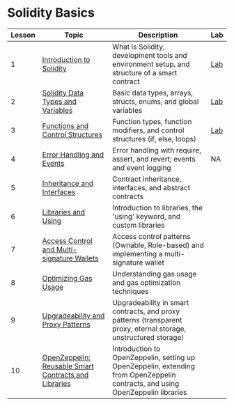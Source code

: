 # Solidity Basics
| Lesson | Topic | Description | Lab |
| --- | --- | --- | --- |
| 1 | [Introduction to Solidity](https://github.com/joinpursuit/pursuit-crypto-lessons/blob/main/solidity_basics/lessons/lesson_1.md) | What is Solidity, development tools and environment setup, and structure of a smart contract | [Lab](https://github.com/joinpursuit/pursuit-crypto-lessons/blob/main/solidity_basics/lessons/lesson_1_lab.md) |
| 2 | [Solidity Data Types and Variables](https://github.com/joinpursuit/pursuit-crypto-lessons/blob/main/solidity_basics/lessons/lesson_2.md) | Basic data types, arrays, structs, enums, and global variables | [Lab](https://github.com/joinpursuit/pursuit-crypto-lessons/blob/main/solidity_basics/lessons/lesson_2_lab.md) |
| 3 | [Functions and Control Structures](https://github.com/joinpursuit/pursuit-crypto-lessons/blob/main/solidity_basics/lessons/lesson_3.md) | Function types, function modifiers, and control structures (if, else, loops) | [Lab](https://github.com/joinpursuit/pursuit-crypto-lessons/blob/main/solidity_basics/lessons/lesson_3_lab.md) |
| 4 | [Error Handling and Events](https://github.com/joinpursuit/pursuit-crypto-lessons/blob/main/solidity_basics/lessons/lesson_4.md) | Error handling with require, assert, and revert; events and event logging | NA |
| 5 | [Inheritance and Interfaces](https://github.com/joinpursuit/pursuit-crypto-lessons/blob/main/solidity_basics/lessons/lesson_5.md) | Contract inheritance, interfaces, and abstract contracts | |
| 6 | [Libraries and Using](https://github.com/joinpursuit/pursuit-crypto-lessons/blob/main/solidity_basics/lessons/lesson_6.md) | Introduction to libraries, the 'using' keyword, and custom libraries |  |
| 7 | [Access Control and Multi-signature Wallets](https://github.com/joinpursuit/pursuit-crypto-lessons/blob/main/solidity_basics/lessons/lesson_7.md) | Access control patterns (Ownable, Role-based) and implementing a multi-signature wallet |  |
| 8 | [Optimizing Gas Usage](https://github.com/joinpursuit/pursuit-crypto-lessons/blob/main/solidity_basics/lessons/lesson_8.md) | Understanding gas usage and gas optimization techniques | |
| 9 | [Upgradeability and Proxy Patterns](https://github.com/joinpursuit/pursuit-crypto-lessons/blob/main/solidity_basics/lessons/lesson_9.md) | Upgradeability in smart contracts, and proxy patterns (transparent proxy, eternal storage, unstructured storage) | |
| 10 | [OpenZeppelin: Reusable Smart Contracts and Libraries](https://github.com/joinpursuit/pursuit-crypto-lessons/blob/main/solidity_basics/lessons/lesson_10.md) | Introduction to OpenZeppelin, setting up OpenZeppelin, extending from OpenZeppelin contracts, and using OpenZeppelin libraries | |
